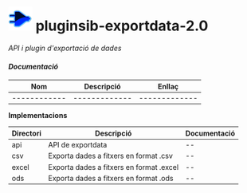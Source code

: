 # ![Logo](https://github.com/GovernIB/maven/raw/binaris/pluginsib/projectinfo_Attachments/icon.jpg) pluginsib-exportdata-2.0
*API i plugin d'exportació de dades*

#### ***Documentació***

Nom | Descripció | Enllaç
------------ | ------------- | -------------
------------ | ------------- | -------------

**Implementacions**

Directori | Descripció | Documentació
------------ | ------------- | -------------
api | API de exportdata | --
csv | Exporta dades a fitxers en format .csv | -- 
excel | Exporta dades a fitxers en format .excel | --
ods | Exporta dades a fitxers en format .ods | --

